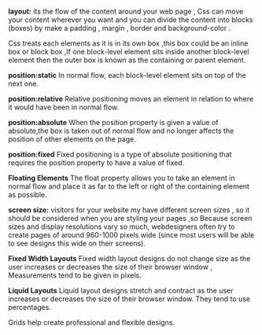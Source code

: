 **layout:** its the flow of the content around your web page , Css can move your content wherever you want and you 
can divide the content into blocks (boxes) by make a padding , margin , border and background-color .<br>

Css treats each elements as it is in its own box ,this box could be an inline box or block box ,If one block-level 
element sits inside another block-level element then the outer box is known as the containing or parent element.<br>

**position:static** In normal flow, each block-level element sits on top of the next one.<br>

**position:relative** Relative positioning moves an element in relation to where it would have been in normal flow.<br>

**position:absolute** When the position property is given a value of absolute,the box is taken out of normal
flow and no longer affects the position of other elements on the page.<br>

**position:fixed** Fixed positioning is a type of absolute positioning that requires the position property
to have a value of fixed.<br>

**Floating Elements** The float property allows you to take an element in normal flow and place it as far to the
left or right of the containing element as possible.<br>

**screen size:** visitors for your website my have different screen sizes , so it should be considered when you are
styling your pages ,so Because screen sizes and display resolutions vary so much, webdesigners often try to create 
pages of around 960-1000 pixels wide (since most users will be able to see designs this wide on their screens).<br>

**Fixed Width Layouts** Fixed width layout designs do not change size as the user increases or decreases
the size of their browser window , Measurements tend to be given in pixels.<br>

**Liquid Layouts** Liquid layout designs stretch and contract as the user increases or decreases the
size of their browser window. They tend to use percentages.<br>

Grids help create professional and flexible designs.